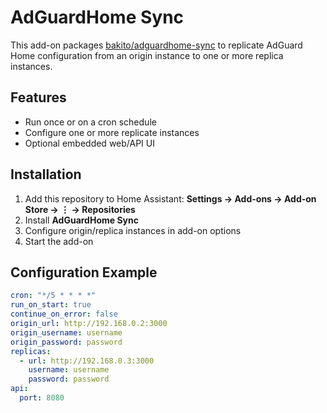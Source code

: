 # AdGuardHome Sync

This add-on packages [bakito/adguardhome-sync](https://github.com/bakito/adguardhome-sync) to replicate AdGuard Home configuration from an origin instance to one or more replica instances.

## Features

- Run once or on a cron schedule
- Configure one or more replicate instances
- Optional embedded web/API UI

## Installation

1. Add this repository to Home Assistant: **Settings → Add-ons → Add-on Store → ⋮ → Repositories**
2. Install **AdGuardHome Sync**
3. Configure origin/replica instances in add-on options
4. Start the add-on

## Configuration Example

```yaml
cron: "*/5 * * * *"
run_on_start: true
continue_on_error: false
origin_url: http://192.168.0.2:3000
origin_username: username
origin_password: password
replicas:
  - url: http://192.168.0.3:3000
    username: username
    password: password
api:
  port: 8080
```
